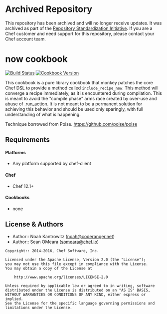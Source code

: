 # Archived Repository

This repository has been archived and will no longer receive updates. 
It was archived as part of the [Repository Standardization Initiative](https://github.com/chef-boneyard/oss-repo-standardization-2025).
If you are a Chef customer and need support for this repository, please contact your Chef account team.

now cookbook
============

[![Build Status](https://travis-ci.org/chef-cookbooks/now.svg?branch=master)](http://travis-ci.org/chef-cookbooks/now)
[![Cookbook Version](https://img.shields.io/cookbook/v/now.svg)](https://supermarket.chef.io/cookbooks/now)

This cookbook is a pure library cookbook that monkey patches the core
Chef DSL to provide a method called `include_recipe_now`. This method
will converge a recipe immediately, as it is encountered during
compilation. This is meant to avoid the "compile phase" arms race
created by over-use and abuse of .run_action. It is not meant to be a
permanent solution for achieving this behavior and should be used only
sparingly, with full understanding of what is happening.

Technique borrowed from Poise. https://github.com/poise/poise


Requirements
------------
#### Platforms
- Any platform supported by chef-client

#### Chef
- Chef 12.1+

#### Cookbooks
- none


License & Authors
-----------------
- Author:: Noah Kantrowitz (<noah@coderanger.net>)
- Author:: Sean OMeara (<someara@chef.io>)

```text
Copyright:: 2014-2016, Chef Software, Inc.

Licensed under the Apache License, Version 2.0 (the "License");
you may not use this file except in compliance with the License.
You may obtain a copy of the License at

    http://www.apache.org/licenses/LICENSE-2.0

Unless required by applicable law or agreed to in writing, software
distributed under the License is distributed on an "AS IS" BASIS,
WITHOUT WARRANTIES OR CONDITIONS OF ANY KIND, either express or implied.
See the License for the specific language governing permissions and
limitations under the License.
```
